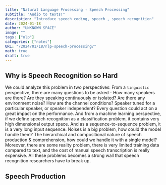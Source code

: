 ```yaml
---
title: "Natural Language Processing - Speech Processing"
subtitle: "Audio to texts!"
description: "Introduce speech coding, speech , speech recognition"
date: 2024-01-18
author: "UNKNOWN SPACE"
image: ""
tags: ["nlp"]
categories: ["notes"]
URL: "/2024/01/18/nlp-speech-processing/"
math: true
draft: true
---
```


## Why is Speech Recognition so Hard
We could analyze this problem in two perspectives: From a `linguistic` perspective, there are many questions to be asked - How many speakers are there? Are they speaking continuously or isolated? Are there any environment noise? How are the channel conditions? Speaker tuned for a particular speaker, or speaker independent? Every question could act on a great impact on the performance. And from a machine learning perspective, if we define speech recognition as a classification problem, it contains very high dimensional output space. And as a sequence-to-sequence problem, it is a very long input sequence. Noises is a big problem, how could the model handle them? The hierarchical and compositional nature of speech production & comprehension, how could we handle it with a single model? Moreover, there are some reality problem, there is very limited training data compared to text, and the cost of manual speech transcription is really expensive. All these problems becomes a strong wall that speech recognition researchers have to break up.

## Speech Production
